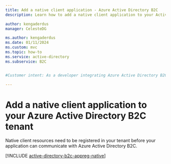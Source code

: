 ```yaml
---
title: Add a native client application - Azure Active Directory B2C  
description: Learn how to add a native client application to your Active Directory B2C tenant.

author: kengaderdus
manager: CelesteDG

ms.author: kengaderdus
ms.date: 01/11/2024
ms.custom: mvc
ms.topic: how-to
ms.service: active-directory
ms.subservice: B2C


#Customer intent: As a developer integrating Azure Active Directory B2C with a native client application, I want to register the client resources in my tenant, so that my application can communicate with Azure Active Directory B2C.

---
```


# Add a native client application to your Azure Active Directory B2C tenant

Native client resources need to be registered in your tenant before your application can communicate with Azure Active Directory B2C.

[!INCLUDE [active-directory-b2c-appreg-native](../../includes/active-directory-b2c-appreg-native.md)]
